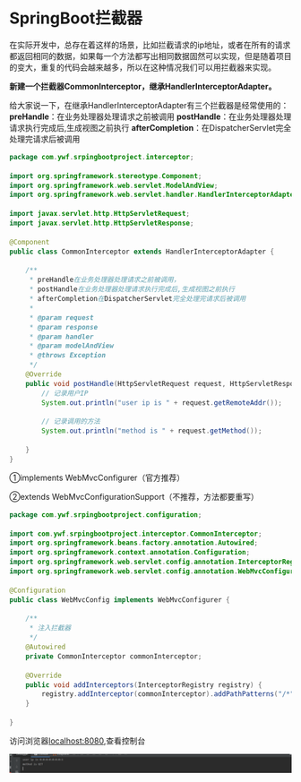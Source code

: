 # SpringBoot拦截器

在实际开发中，总存在着这样的场景，比如拦截请求的ip地址，或者在所有的请求都返回相同的数据，如果每一个方法都写出相同数据固然可以实现，但是随着项目的变大，重复的代码会越来越多，所以在这种情况我们可以用拦截器来实现。



**新建一个拦截器CommonInterceptor，继承HandlerInterceptorAdapter。**

给大家说一下，在继承HandlerInterceptorAdapter有三个拦截器是经常使用的：
**preHandle**：在业务处理器处理请求之前被调用
**postHandle**：在业务处理器处理请求执行完成后,生成视图之前执行
**afterCompletion**：在DispatcherServlet完全处理完请求后被调用 

```java
package com.ywf.srpingbootproject.interceptor;

import org.springframework.stereotype.Component;
import org.springframework.web.servlet.ModelAndView;
import org.springframework.web.servlet.handler.HandlerInterceptorAdapter;

import javax.servlet.http.HttpServletRequest;
import javax.servlet.http.HttpServletResponse;

@Component
public class CommonInterceptor extends HandlerInterceptorAdapter {

    /**
     * preHandle在业务处理器处理请求之前被调用，
     * postHandle在业务处理器处理请求执行完成后,生成视图之前执行
     * afterCompletion在DispatcherServlet完全处理完请求后被调用
     *
     * @param request
     * @param response
     * @param handler
     * @param modelAndView
     * @throws Exception
     */
    @Override
    public void postHandle(HttpServletRequest request, HttpServletResponse response, Object handler, ModelAndView modelAndView) throws Exception {
        // 记录用户IP
        System.out.println("user ip is " + request.getRemoteAddr());

        // 记录调用的方法
        System.out.println("method is " + request.getMethod());

    }
}
```

①implements WebMvcConfigurer（官方推荐）

②extends WebMvcConfigurationSupport（不推荐，方法都要重写）

```java
package com.ywf.srpingbootproject.configuration;

import com.ywf.srpingbootproject.interceptor.CommonInterceptor;
import org.springframework.beans.factory.annotation.Autowired;
import org.springframework.context.annotation.Configuration;
import org.springframework.web.servlet.config.annotation.InterceptorRegistry;
import org.springframework.web.servlet.config.annotation.WebMvcConfigurer;

@Configuration
public class WebMvcConfig implements WebMvcConfigurer {

    /**
     * 注入拦截器
     */
    @Autowired
    private CommonInterceptor commonInterceptor;

    @Override
    public void addInterceptors(InterceptorRegistry registry) {
        registry.addInterceptor(commonInterceptor).addPathPatterns("/*");
    }

}
```

访问浏览器[localhost:8080](localhost:8080),查看控制台

![img](img/sb10.png)

